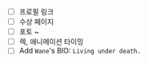 <!-- https://www.flaticon.com/kr/free-icons/sns -->

- [ ] 프로필 링크
- [ ] 수상 페이지
- [ ] 포토 ~
- [ ] 렉, 애니메이션 타이밍
- [ ] Add `Wane`'s BIO: `Living under death.`